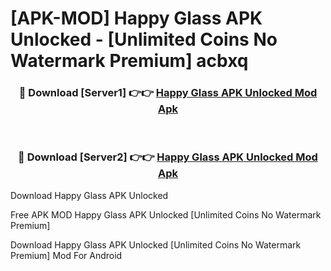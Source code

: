 # [APK-MOD] Happy Glass APK Unlocked - [Unlimited Coins No Watermark Premium] acbxq



<div align="center">
<h3>🔴 Download [Server1] 👉👉 <a href="https://momento.my/?title=Happy_Glass_APK_Unlocked">Happy Glass APK Unlocked Mod Apk</a></h3><br>

<h3>🔴 Download [Server2] 👉👉 <a href="https://momento.my/?title=Happy_Glass_APK_Unlocked">Happy Glass APK Unlocked Mod Apk</a></h3>
</div>



Download Happy Glass APK Unlocked 

Free APK MOD Happy Glass APK Unlocked [Unlimited Coins No Watermark Premium]

Download Happy Glass APK Unlocked [Unlimited Coins No Watermark Premium] Mod For Android
